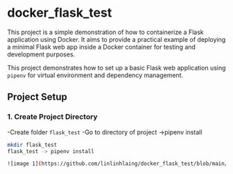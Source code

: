 # docker_flask_test
This project is a simple demonstration of how to containerize a Flask application using Docker. It aims to provide a practical example of deploying a minimal Flask web app inside a Docker container for testing and development purposes.



This project demonstrates how to set up a basic Flask web application using `pipenv` for virtual environment and dependency management.

## Project Setup

### 1. Create Project Directory
-Create folder `flask_test`
-Go to directory of project ->pipenv install

```bash
mkdir flask_test
flask_test -> pipenv install

![image 1](https://github.com/linlinhlaing/docker_flask_test/blob/main/images/1.png)





